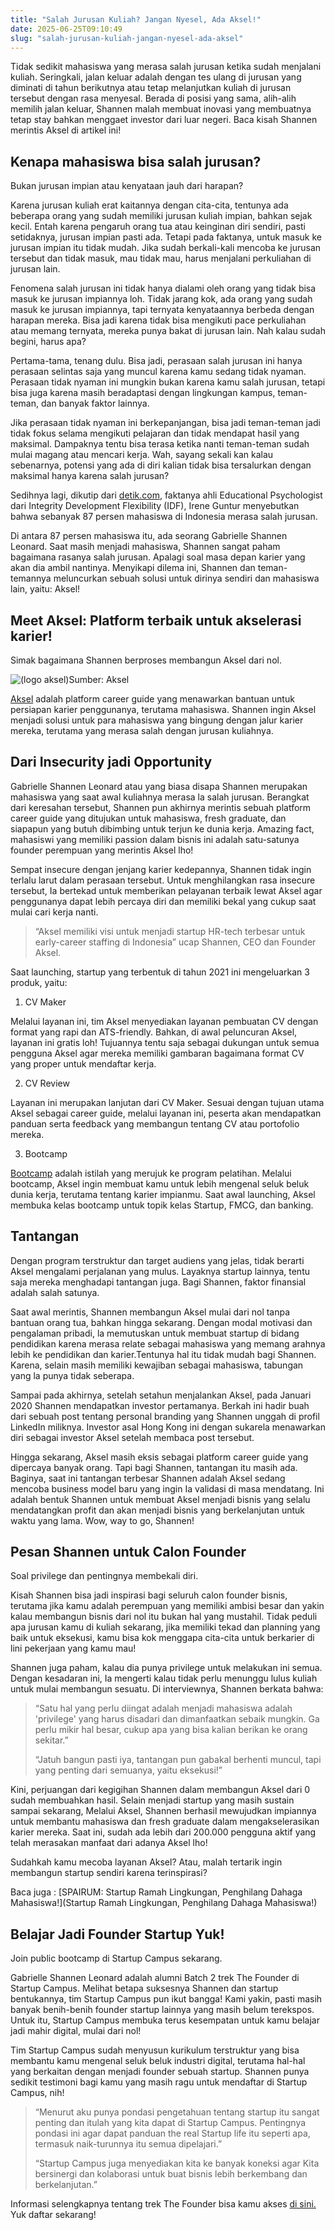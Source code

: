 ```yaml
---
title: "Salah Jurusan Kuliah? Jangan Nyesel, Ada Aksel!"
date: 2025-06-25T09:10:49
slug: "salah-jurusan-kuliah-jangan-nyesel-ada-aksel"
---
```

Tidak sedikit mahasiswa yang merasa salah jurusan ketika sudah menjalani kuliah. Seringkali, jalan keluar adalah dengan tes ulang di jurusan yang diminati di tahun berikutnya atau tetap melanjutkan kuliah di jurusan tersebut dengan rasa menyesal. Berada di posisi yang sama, alih-alih memilih jalan keluar, Shannen malah membuat inovasi yang membuatnya tetap stay bahkan menggaet investor dari luar negeri. Baca kisah Shannen merintis Aksel di artikel ini!

## Kenapa mahasiswa bisa salah jurusan? 

Bukan jurusan impian atau kenyataan jauh dari harapan?

Karena jurusan kuliah erat kaitannya dengan cita-cita, tentunya ada beberapa orang yang sudah memiliki jurusan kuliah impian, bahkan sejak kecil. Entah karena pengaruh orang tua atau keinginan diri sendiri, pasti setidaknya, jurusan impian pasti ada. Tetapi pada faktanya, untuk masuk ke jurusan impian itu tidak mudah. Jika sudah berkali-kali mencoba ke jurusan tersebut dan tidak masuk, mau tidak mau, harus menjalani perkuliahan di jurusan lain.

Fenomena salah jurusan ini tidak hanya dialami oleh orang yang tidak bisa masuk ke jurusan impiannya loh. Tidak jarang kok, ada orang yang sudah masuk ke jurusan impiannya, tapi ternyata kenyataannya berbeda dengan harapan mereka. Bisa jadi karena tidak bisa mengikuti pace perkuliahan atau memang ternyata, mereka punya bakat di jurusan lain. Nah kalau sudah begini, harus apa?

Pertama-tama, tenang dulu. Bisa jadi, perasaan salah jurusan ini hanya perasaan selintas saja yang muncul karena kamu sedang tidak nyaman. Perasaan tidak nyaman ini mungkin bukan karena kamu salah jurusan, tetapi bisa juga karena masih beradaptasi dengan lingkungan kampus, teman-teman, dan banyak faktor lainnya.

Jika perasaan tidak nyaman ini berkepanjangan, bisa jadi teman-teman jadi tidak fokus selama mengikuti pelajaran dan tidak mendapat hasil yang maksimal. Dampaknya tentu bisa terasa ketika nanti teman-teman sudah mulai magang atau mencari kerja. Wah, sayang sekali kan kalau sebenarnya, potensi yang ada di diri kalian tidak bisa tersalurkan dengan maksimal hanya karena salah jurusan?

Sedihnya lagi, dikutip dari [detik.com](https://www.detik.com/edu/detikpedia/d-5828770/87-persen-mahasiswa-ri-merasa-salah-jurusan-apa-sebabnya), faktanya ahli Educational Psychologist dari Integrity Development Flexibility (IDF), Irene Guntur menyebutkan bahwa sebanyak 87 persen mahasiswa di Indonesia merasa salah jurusan.

Di antara 87 persen mahasiswa itu, ada seorang Gabrielle Shannen Leonard. Saat masih menjadi mahasiswa, Shannen sangat paham bagaimana rasanya salah jurusan. Apalagi soal masa depan karier yang akan dia ambil nantinya. Menyikapi dilema ini, Shannen dan teman-temannya meluncurkan sebuah solusi untuk dirinya sendiri dan mahasiswa lain, yaitu: Aksel!

## Meet Aksel: Platform terbaik untuk akselerasi karier!

Simak bagaimana Shannen berproses membangun Aksel dari nol.

![(logo aksel)](/uploads/2023/01/image-1024x281.png)Sumber: Aksel

[Aksel](https://www.instagram.com/aksel.official/) adalah platform career guide yang menawarkan bantuan untuk persiapan karier penggunanya, terutama mahasiswa. Shannen ingin Aksel menjadi solusi untuk para mahasiswa yang bingung dengan jalur karier mereka, terutama yang merasa salah dengan jurusan kuliahnya.

## Dari Insecurity jadi Opportunity

Gabrielle Shannen Leonard atau yang biasa disapa Shannen merupakan mahasiswa yang saat awal kuliahnya merasa la salah jurusan. Berangkat dari keresahan tersebut, Shannen pun akhirnya merintis sebuah platform career guide yang ditujukan untuk mahasiswa, fresh graduate, dan siapapun yang butuh dibimbing untuk terjun ke dunia kerja. Amazing fact, mahasiswi yang memiliki passion dalam bisnis ini adalah satu-satunya founder perempuan yang merintis Aksel lho!

Sempat insecure dengan jenjang karier kedepannya, Shannen tidak ingin terlalu larut dalam perasaan tersebut. Untuk menghilangkan rasa insecure tersebut, Ia bertekad untuk memberikan pelayanan terbaik lewat Aksel agar penggunanya dapat lebih percaya diri dan memiliki bekal yang cukup saat mulai cari kerja nanti.

> “Aksel memiliki visi untuk menjadi startup HR-tech terbesar untuk early-career staffing di Indonesia” ucap Shannen, CEO dan Founder Aksel.

Saat launching, startup yang terbentuk di tahun 2021 ini mengeluarkan 3 produk, yaitu:

1. CV Maker

Melalui layanan ini, tim Aksel menyediakan layanan pembuatan CV dengan format yang rapi dan ATS-friendly. Bahkan, di awal peluncuran Aksel, layanan ini gratis loh! Tujuannya tentu saja sebagai dukungan untuk semua pengguna Aksel agar mereka memiliki gambaran bagaimana format CV yang proper untuk mendaftar kerja.

2. CV Review

Layanan ini merupakan lanjutan dari CV Maker. Sesuai dengan tujuan utama Aksel sebagai career guide, melalui layanan ini, peserta akan mendapatkan panduan serta feedback yang membangun tentang CV atau portofolio mereka.

3. Bootcamp

[Bootcamp](https://startupcampus.id/blog/bootcamp-adalah-solusi-tepat-untuk-belajar-it-yang-menyenangkan/) adalah istilah yang merujuk ke program pelatihan. Melalui bootcamp, Aksel ingin membuat kamu untuk lebih mengenal seluk beluk dunia kerja, terutama tentang karier impianmu. Saat awal launching, Aksel membuka kelas bootcamp untuk topik kelas Startup, FMCG, dan banking.

## Tantangan

Dengan program terstruktur dan target audiens yang jelas, tidak berarti Aksel mengalami perjalanan yang mulus. Layaknya startup lainnya, tentu saja mereka menghadapi tantangan juga. Bagi Shannen, faktor finansial adalah salah satunya.

Saat awal merintis, Shannen membangun Aksel mulai dari nol tanpa bantuan orang tua, bahkan hingga sekarang. Dengan modal motivasi dan pengalaman pribadi, la memutuskan untuk membuat startup di bidang pendidikan karena merasa relate sebagai mahasiswa yang memang arahnya lebih ke pendidikan dan karier.Tentunya hal itu tidak mudah bagi Shannen. Karena, selain masih memiliki kewajiban sebagai mahasiswa, tabungan yang la punya tidak seberapa.

Sampai pada akhirnya, setelah setahun menjalankan Aksel, pada Januari 2020 Shannen mendapatkan investor pertamanya. Berkah ini hadir buah dari sebuah post tentang personal branding yang Shannen unggah di profil LinkedIn miliknya. Investor asal Hong Kong ini dengan sukarela menawarkan diri sebagai investor Aksel setelah membaca post tersebut.

Hingga sekarang, Aksel masih eksis sebagai platform career guide yang dipercaya banyak orang. Tapi bagi Shannen, tantangan itu masih ada. Baginya, saat ini tantangan terbesar Shannen adalah Aksel sedang mencoba business model baru yang ingin Ia validasi di masa mendatang. Ini adalah bentuk Shannen untuk membuat Aksel menjadi bisnis yang selalu mendatangkan profit dan akan menjadi bisnis yang berkelanjutan untuk waktu yang lama. Wow, way to go, Shannen!

## Pesan Shannen untuk Calon Founder

Soal privilege dan pentingnya membekali diri.

Kisah Shannen bisa jadi inspirasi bagi seluruh calon founder bisnis, terutama jika kamu adalah perempuan yang memiliki ambisi besar dan yakin kalau membangun bisnis dari nol itu bukan hal yang mustahil. Tidak peduli apa jurusan kamu di kuliah sekarang, jika memiliki tekad dan planning yang baik untuk eksekusi, kamu bisa kok menggapa cita-cita untuk berkarier di lini pekerjaan yang kamu mau!

Shannen juga paham, kalau dia punya privilege untuk melakukan ini semua. Dengan kesadaran ini, Ia mengerti kalau tidak perlu menunggu lulus kuliah untuk mulai membangun sesuatu. Di interviewnya, Shannen berkata bahwa:

> “Satu hal yang perlu diingat adalah menjadi mahasiswa adalah 'privilege' yang harus disadari dan dimanfaatkan sebaik mungkin. Ga perlu mikir hal besar, cukup apa yang bisa kalian berikan ke orang sekitar.”
> 
> 
> 
> “Jatuh bangun pasti iya, tantangan pun gabakal berhenti muncul, tapi yang penting dari semuanya, yaitu eksekusi!”

Kini, perjuangan dari kegigihan Shannen dalam membangun Aksel dari 0 sudah membuahkan hasil. Selain menjadi startup yang masih sustain sampai sekarang, Melalui Aksel, Shannen berhasil mewujudkan impiannya untuk membantu mahasiswa dan fresh graduate dalam mengakselerasikan karier mereka. Saat ini, sudah ada lebih dari 200.000 pengguna aktif yang telah merasakan manfaat dari adanya Aksel lho!

Sudahkah kamu mecoba layanan Aksel? Atau, malah tertarik ingin membangun startup sendiri karena terinspirasi?

Baca juga : [SPAIRUM: Startup Ramah Lingkungan, Penghilang Dahaga Mahasiswa!](Startup Ramah Lingkungan, Penghilang Dahaga Mahasiswa!)

## Belajar Jadi Founder Startup Yuk!

Join public bootcamp di Startup Campus sekarang.

Gabrielle Shannen Leonard adalah alumni Batch 2 trek The Founder di Startup Campus. Melihat betapa suksesnya Shannen dan startup bentukannya, tim Startup Campus pun ikut bangga! Kami yakin, pasti masih banyak benih-benih founder startup lainnya yang masih belum terekspos. Untuk itu, Startup Campus membuka terus kesempatan untuk kamu belajar jadi mahir digital, mulai dari nol!

Tim Startup Campus sudah menyusun kurikulum terstruktur yang bisa membantu kamu mengenal seluk beluk industri digital, terutama hal-hal yang berkaitan dengan menjadi founder sebuah startup. Shannen punya sedikit testimoni bagi kamu yang masih ragu untuk mendaftar di Startup Campus, nih!

> “Menurut aku punya pondasi pengetahuan tentang startup itu sangat penting dan itulah yang kita dapat di Startup Campus. Pentingnya pondasi ini agar dapat panduan the real Startup life itu seperti apa, termasuk naik-turunnya itu semua dipelajari.”
> 
> 
> 
> “Startup Campus juga menyediakan kita ke banyak koneksi agar Kita bersinergi dan kolaborasi untuk buat bisnis lebih berkembang dan berkelanjutan.”

Informasi selengkapnya tentang trek The Founder bisa kamu akses [di sini.](https://startupcampus.id/track/the-founder) Yuk daftar sekarang!